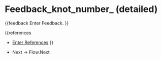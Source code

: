 # Feedback_knot_number_ (detailed)

{{feedback
Enter Feedback.
}}

{{references
* [Enter References](References)
}}

* Next -> Flow.Next
